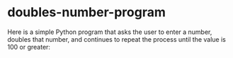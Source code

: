 # doubles-number-program
Here is a simple Python program that asks the user to enter a number, doubles that number, and continues to repeat the process until the value is 100 or greater:
